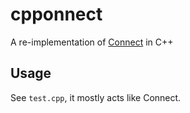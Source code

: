 # cpponnect
A re-implementation of [Connect](https://github.com/senchalabs/connect) in C++

## Usage

See `test.cpp`, it mostly acts like Connect.